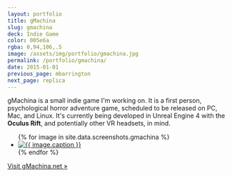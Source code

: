 ```yaml
---
layout: portfolio
title: gMachina
slug: gmachina
deck: Indie Game
color: 005e6a
rgba: 0,94,106,.5
image: /assets/img/portfolio/gmachina.jpg
permalink: /portfolio/gmachina/
date: 2015-01-01
previous_page: mbarrington
next_page: replica
---
```


gMachina is a small indie game I'm working on. It is a first person, psychological horror adventure game, scheduled to be released on PC, Mac, and Linux. It's currently being developed in Unreal Engine 4 with the **Oculus Rift**, and potentially other VR headsets, in mind.

<ul class="list-inline clearfix">
{% for image in site.data.screenshots.gmachina %}
<li class="col-xs-1">
<a href="{{image.url}}" class="thumbnail lightbox">
  <img class="img-rounded" src="{{image.thumb}}" alt="{{ image.caption }}">
</a>
</li>
{% endfor %}
</ul>

[Visit gMachina.net &raquo;](https://gmachina.net/)
